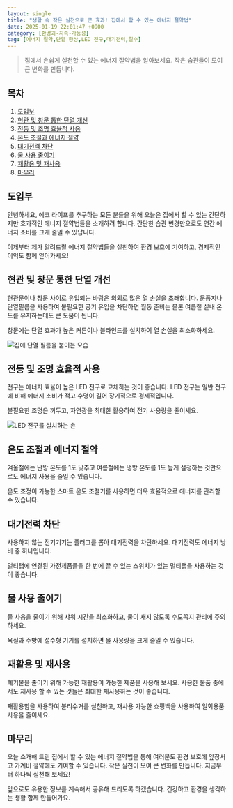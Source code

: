 ```yaml
---
layout: single
title: "생활 속 작은 실천으로 큰 효과! 집에서 할 수 있는 에너지 절약법"
date: 2025-01-19 22:01:47 +0900
category: [환경과-지속-가능성]
tag: [에너지 절약,단열 향상,LED 전구,대기전력,절수]
---
```

  
> 집에서 손쉽게 실천할 수 있는 에너지 절약법을 알아보세요. 작은 습관들이 모여 큰 변화를 만듭니다.

## 목차
1. [도입부](#도입부)
2. [현관 및 창문 통한 단열 개선](#현관-및-창문-통한-단열-개선)
3. [전등 및 조명 효율적 사용](#전등-및-조명-효율적-사용)
4. [온도 조절과 에너지 절약](#온도-조절과-에너지-절약)
5. [대기전력 차단](#대기전력-차단)
6. [물 사용 줄이기](#물-사용-줄이기)
7. [재활용 및 재사용](#재활용-및-재사용)
8. [마무리](#마무리)

## 도입부

안녕하세요, 에코 라이프를 추구하는 모든 분들을 위해 오늘은 집에서 할 수 있는 간단하지만 효과적인 에너지 절약법들을 소개하려 합니다. 간단한 습관 변경만으로도 연간 에너지 소비를 크게 줄일 수 있답니다.


이제부터 제가 알려드릴 에너지 절약법들을 실천하여 환경 보호에 기여하고, 경제적인 이익도 함께 얻어가세요!



## 현관 및 창문 통한 단열 개선

현관문이나 창문 사이로 유입되는 바람은 의외로 많은 열 손실을 초래합니다. 문풍지나 단열필름을 사용하여 불필요한 공기 유입을 차단하면 월동 준비는 물론 여름철 실내 온도를 유지하는데도 큰 도움이 됩니다.


창문에는 단열 효과가 높은 커튼이나 블라인드를 설치하여 열 손실을 최소화하세요.


![집에 단열 필름을 붙이는 모습](https://i.ibb.co/P4mtx19/NEMzmf-SRf-H9-KQ.png)



## 전등 및 조명 효율적 사용

전구는 에너지 효율이 높은 LED 전구로 교체하는 것이 좋습니다. LED 전구는 일반 전구에 비해 에너지 소비가 적고 수명이 길어 장기적으로 경제적입니다.


불필요한 조명은 꺼두고, 자연광을 최대한 활용하여 전기 사용량을 줄이세요.


![LED 전구를 설치하는 손](https://i.ibb.co/s6YM59Z/g-CJtz7f-Zu-Nv-J0w.png)



## 온도 조절과 에너지 절약

겨울철에는 난방 온도를 1도 낮추고 여름철에는 냉방 온도를 1도 높게 설정하는 것만으로도 에너지 사용을 줄일 수 있습니다.


온도 조정이 가능한 스마트 온도 조절기를 사용하면 더욱 효율적으로 에너지를 관리할 수 있습니다.



## 대기전력 차단

사용하지 않는 전기기기는 플러그를 뽑아 대기전력을 차단하세요. 대기전력도 에너지 낭비 중 하나입니다.


멀티탭에 연결된 가전제품들을 한 번에 끌 수 있는 스위치가 있는 멀티탭을 사용하는 것이 좋습니다.



## 물 사용 줄이기

물 사용을 줄이기 위해 샤워 시간을 최소화하고, 물이 새지 않도록 수도꼭지 관리에 주의하세요.


욕실과 주방에 절수형 기기를 설치하면 물 사용량을 크게 줄일 수 있습니다.



## 재활용 및 재사용

폐기물을 줄이기 위해 가능한 재활용이 가능한 제품을 사용해 보세요. 사용한 물품 중에서도 재사용 할 수 있는 것들은 최대한 재사용하는 것이 좋습니다.


재활용함을 사용하여 분리수거를 실천하고, 재사용 가능한 쇼핑백을 사용하여 일회용품 사용을 줄이세요.



## 마무리

오늘 소개해 드린 집에서 할 수 있는 에너지 절약법을 통해 여러분도 환경 보호에 앞장서고 가계비 절약에도 기여할 수 있습니다. 작은 실천이 모여 큰 변화를 만듭니다. 지금부터 하나씩 실천해 보세요!


앞으로도 유용한 정보를 계속해서 공유해 드리도록 하겠습니다. 건강하고 환경을 생각하는 생활 함께 만들어가요.

